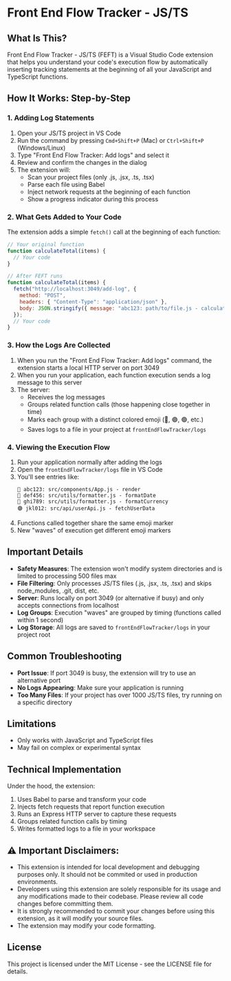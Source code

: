 # Front End Flow Tracker - JS/TS

## What Is This?

Front End Flow Tracker - JS/TS (FEFT) is a Visual Studio Code extension that helps you understand your code's execution flow by automatically inserting tracking statements at the beginning of all your JavaScript and TypeScript functions.

## How It Works: Step-by-Step

### 1. Adding Log Statements

1. Open your JS/TS project in VS Code
2. Run the command by pressing `Cmd+Shift+P` (Mac) or `Ctrl+Shift+P` (Windows/Linux)
3. Type "Front End Flow Tracker: Add logs" and select it
4. Review and confirm the changes in the dialog
5. The extension will:
   - Scan your project files (only .js, .jsx, .ts, .tsx)
   - Parse each file using Babel
   - Inject network requests at the beginning of each function
   - Show a progress indicator during this process

### 2. What Gets Added to Your Code

The extension adds a simple `fetch()` call at the beginning of each function:

```javascript
// Your original function
function calculateTotal(items) {
  // Your code
}

// After FEFT runs
function calculateTotal(items) {
  fetch("http://localhost:3049/add-log", {
    method: "POST",
    headers: { "Content-Type": "application/json" },
    body: JSON.stringify({ message: "abc123: path/to/file.js - calculateTotal" })
  });
  // Your code
}
```

### 3. How the Logs Are Collected

1. When you run the "Front End Flow Tracker: Add logs" command, the extension starts a local HTTP server on port 3049
2. When you run your application, each function execution sends a log message to this server
3. The server:
   - Receives the log messages
   - Groups related function calls (those happening close together in time)
   - Marks each group with a distinct colored emoji (🔵, 🟣, 🟢, etc.)
   - Saves logs to a file in your project at `frontEndFlowTracker/logs`

### 4. Viewing the Execution Flow

1. Run your application normally after adding the logs
2. Open the `frontEndFlowTracker/logs` file in VS Code
3. You'll see entries like:
   ```
   🔵 abc123: src/components/App.js - render
   🔵 def456: src/utils/formatter.js - formatDate
   🔵 ghi789: src/utils/formatter.js - formatCurrency
   🟣 jkl012: src/api/userApi.js - fetchUserData
   ```
4. Functions called together share the same emoji marker
5. New "waves" of execution get different emoji markers

## Important Details

- **Safety Measures**: The extension won't modify system directories and is limited to processing 500 files max
- **File Filtering**: Only processes JS/TS files (.js, .jsx, .ts, .tsx) and skips node_modules, .git, dist, etc.
- **Server**: Runs locally on port 3049 (or alternative if busy) and only accepts connections from localhost
- **Log Groups**: Execution "waves" are grouped by timing (functions called within 1 second)
- **Log Storage**: All logs are saved to `frontEndFlowTracker/logs` in your project root

## Common Troubleshooting

- **Port Issue**: If port 3049 is busy, the extension will try to use an alternative port
- **No Logs Appearing**: Make sure your application is running
- **Too Many Files**: If your project has over 1000 JS/TS files, try running on a specific directory

## Limitations

- Only works with JavaScript and TypeScript files
- May fail on complex or experimental syntax

## Technical Implementation

Under the hood, the extension:
1. Uses Babel to parse and transform your code
2. Injects fetch requests that report function execution
3. Runs an Express HTTP server to capture these requests
4. Groups related function calls by timing
5. Writes formatted logs to a file in your workspace


## ⚠️ Important Disclaimers:
- This extension is intended for local development and debugging purposes only. It should not be commited or used in production environments.
- Developers using this extension are solely responsible for its usage and any modifications made to their codebase. Please review all code changes before committing them.
- It is strongly recommended to commit your changes before using this extension, as it will modify your source files.
- The extension may modify your code formatting.

## License

This project is licensed under the MIT License - see the LICENSE file for details.
